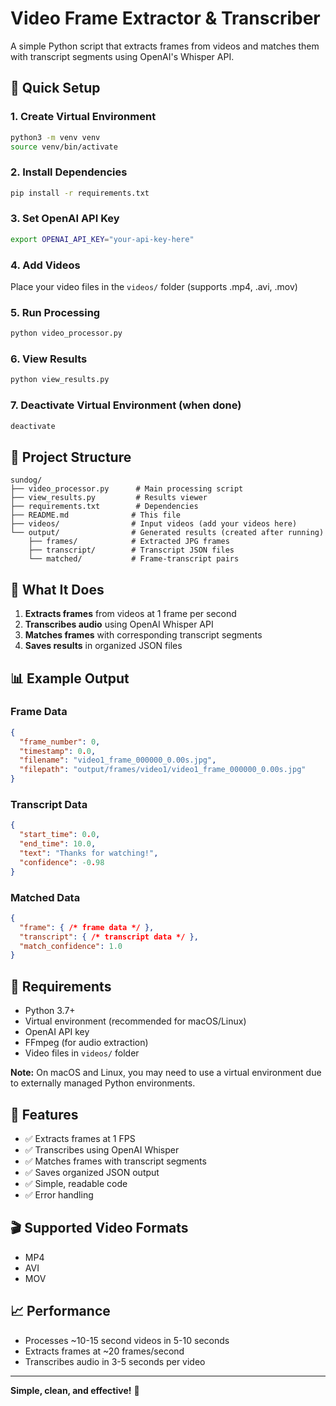 # Video Frame Extractor & Transcriber

A simple Python script that extracts frames from videos and matches them with transcript segments using OpenAI's Whisper API.

## 🚀 Quick Setup

### 1. Create Virtual Environment
```bash
python3 -m venv venv
source venv/bin/activate
```

### 2. Install Dependencies
```bash
pip install -r requirements.txt
```

### 3. Set OpenAI API Key
```bash
export OPENAI_API_KEY="your-api-key-here"
```

### 4. Add Videos
Place your video files in the `videos/` folder (supports .mp4, .avi, .mov)

### 5. Run Processing
```bash
python video_processor.py
```

### 6. View Results
```bash
python view_results.py
```

### 7. Deactivate Virtual Environment (when done)
```bash
deactivate
```

## 📁 Project Structure

```
sundog/
├── video_processor.py      # Main processing script
├── view_results.py         # Results viewer
├── requirements.txt        # Dependencies
├── README.md              # This file
├── videos/                # Input videos (add your videos here)
└── output/                # Generated results (created after running)
    ├── frames/            # Extracted JPG frames
    ├── transcript/        # Transcript JSON files
    └── matched/           # Frame-transcript pairs
```

## 🎯 What It Does

1. **Extracts frames** from videos at 1 frame per second
2. **Transcribes audio** using OpenAI Whisper API
3. **Matches frames** with corresponding transcript segments
4. **Saves results** in organized JSON files

## 📊 Example Output

### Frame Data
```json
{
  "frame_number": 0,
  "timestamp": 0.0,
  "filename": "video1_frame_000000_0.00s.jpg",
  "filepath": "output/frames/video1/video1_frame_000000_0.00s.jpg"
}
```

### Transcript Data
```json
{
  "start_time": 0.0,
  "end_time": 10.0,
  "text": "Thanks for watching!",
  "confidence": -0.98
}
```

### Matched Data
```json
{
  "frame": { /* frame data */ },
  "transcript": { /* transcript data */ },
  "match_confidence": 1.0
}
```

## 🔧 Requirements

- Python 3.7+
- Virtual environment (recommended for macOS/Linux)
- OpenAI API key
- FFmpeg (for audio extraction)
- Video files in `videos/` folder

**Note:** On macOS and Linux, you may need to use a virtual environment due to externally managed Python environments.

## 📝 Features

- ✅ Extracts frames at 1 FPS
- ✅ Transcribes using OpenAI Whisper
- ✅ Matches frames with transcript segments
- ✅ Saves organized JSON output
- ✅ Simple, readable code
- ✅ Error handling

## 🎬 Supported Video Formats

- MP4
- AVI
- MOV

## 📈 Performance

- Processes ~10-15 second videos in 5-10 seconds
- Extracts frames at ~20 frames/second
- Transcribes audio in 3-5 seconds per video

---

**Simple, clean, and effective!** 🎉
